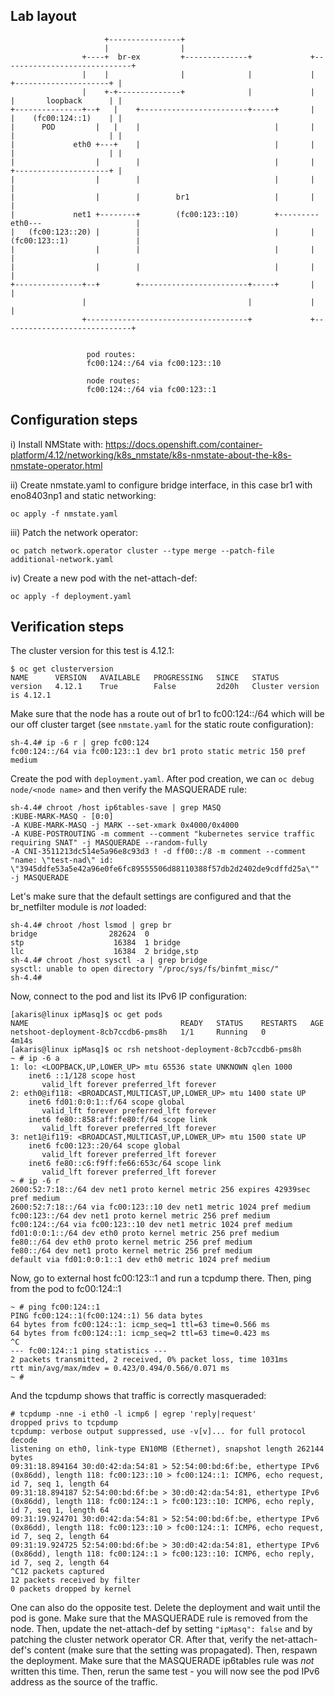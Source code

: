 ## Lab layout

~~~
                     +----------------+
                     |                |
                +----+  br-ex         +--------------+             +-----------------------------+
                |    |                |              |             |     +---------------------+ |
                |    +-+--------------+              |             |     |       loopback      | |
+---------------+--+   |    +------------------------+-----+       |     |    (fc00:124::1)    | |
|      POD         |   |    |                              |       |     |                     | |
|             eth0 +---+    |                              |       |     |                     | |
|                  |        |                              |       |     +---------------------+ |
|                  |        |                              |       |                             |
|                  |        |        br1                   |       |                             |
|             net1 +--------+        (fc00:123::10)        +---------eth0---                     |
|   (fc00:123::20) |        |                              |       | (fc00:123::1)               |
|                  |        |                              |       |                             |
|                  |        |                              |       |                             |
+---------------+--+        +------------------------+-----+       |                             |
                |                                    |             |                             |
                +------------------------------------+             +-----------------------------+


                 pod routes:
                 fc00:124::/64 via fc00:123::10

                 node routes:
                 fc00:124::/64 via fc00:123::1
~~~

## Configuration steps

i) Install NMState with:
https://docs.openshift.com/container-platform/4.12/networking/k8s_nmstate/k8s-nmstate-about-the-k8s-nmstate-operator.html

ii) Create nmstate.yaml to configure bridge interface, in this case br1 with eno8403np1 and static networking:
~~~
oc apply -f nmstate.yaml
~~~

iii) Patch the network operator:
~~~
oc patch network.operator cluster --type merge --patch-file additional-network.yaml
~~~

iv) Create a new pod with the net-attach-def:
~~~
oc apply -f deployment.yaml
~~~

## Verification steps

The cluster version for this test is 4.12.1:
~~~
$ oc get clusterversion
NAME      VERSION   AVAILABLE   PROGRESSING   SINCE   STATUS
version   4.12.1    True        False         2d20h   Cluster version is 4.12.1
~~~

Make sure that the node has a route out of br1 to fc00:124::/64 which will be our off cluster target (see `nmstate.yaml` for the static route configuration):
~~~
sh-4.4# ip -6 r | grep fc00:124
fc00:124::/64 via fc00:123::1 dev br1 proto static metric 150 pref medium
~~~

Create the pod with `deployment.yaml`. After pod creation, we can `oc debug node/<node name>` and then verify the MASQUERADE rule:
~~~
sh-4.4# chroot /host ip6tables-save | grep MASQ
:KUBE-MARK-MASQ - [0:0]
-A KUBE-MARK-MASQ -j MARK --set-xmark 0x4000/0x4000
-A KUBE-POSTROUTING -m comment --comment "kubernetes service traffic requiring SNAT" -j MASQUERADE --random-fully
-A CNI-3511213dc514e5a96e8c93d3 ! -d ff00::/8 -m comment --comment "name: \"test-nad\" id: \"3945ddfe53a5e42a96e0fe6fc89555506d88110388f57db2d2402de9cdffd25a\"" -j MASQUERADE
~~~

Let's make sure that the default settings are configured and that the br_netfilter module is *not* loaded:
~~~
sh-4.4# chroot /host lsmod | grep br
bridge                282624  0
stp                    16384  1 bridge
llc                    16384  2 bridge,stp
sh-4.4# chroot /host sysctl -a | grep bridge
sysctl: unable to open directory "/proc/sys/fs/binfmt_misc/"
sh-4.4# 
~~~

Now, connect to the pod and list its IPv6 IP configuration:
~~~
[akaris@linux ipMasq]$ oc get pods
NAME                                  READY   STATUS    RESTARTS   AGE
netshoot-deployment-8cb7ccdb6-pms8h   1/1     Running   0          4m14s
[akaris@linux ipMasq]$ oc rsh netshoot-deployment-8cb7ccdb6-pms8h
~ # ip -6 a
1: lo: <LOOPBACK,UP,LOWER_UP> mtu 65536 state UNKNOWN qlen 1000
    inet6 ::1/128 scope host
       valid_lft forever preferred_lft forever
2: eth0@if118: <BROADCAST,MULTICAST,UP,LOWER_UP> mtu 1400 state UP
    inet6 fd01:0:0:1::f/64 scope global
       valid_lft forever preferred_lft forever
    inet6 fe80::858:aff:fe80:f/64 scope link
       valid_lft forever preferred_lft forever
3: net1@if119: <BROADCAST,MULTICAST,UP,LOWER_UP> mtu 1500 state UP
    inet6 fc00:123::20/64 scope global
       valid_lft forever preferred_lft forever
    inet6 fe80::c6:f9ff:fe66:653c/64 scope link
       valid_lft forever preferred_lft forever
~ # ip -6 r
2600:52:7:18::/64 dev net1 proto kernel metric 256 expires 42939sec pref medium
2600:52:7:18::/64 via fc00:123::10 dev net1 metric 1024 pref medium
fc00:123::/64 dev net1 proto kernel metric 256 pref medium
fc00:124::/64 via fc00:123::10 dev net1 metric 1024 pref medium
fd01:0:0:1::/64 dev eth0 proto kernel metric 256 pref medium
fe80::/64 dev eth0 proto kernel metric 256 pref medium
fe80::/64 dev net1 proto kernel metric 256 pref medium
default via fd01:0:0:1::1 dev eth0 metric 1024 pref medium
~~~

Now, go to external host fc00:123::1 and run a tcpdump there. Then, ping from the pod to fc00:124::1
~~~
~ # ping fc00:124::1
PING fc00:124::1(fc00:124::1) 56 data bytes
64 bytes from fc00:124::1: icmp_seq=1 ttl=63 time=0.566 ms
64 bytes from fc00:124::1: icmp_seq=2 ttl=63 time=0.423 ms
^C
--- fc00:124::1 ping statistics ---
2 packets transmitted, 2 received, 0% packet loss, time 1031ms
rtt min/avg/max/mdev = 0.423/0.494/0.566/0.071 ms
~ # 
~~~

And the tcpdump shows that traffic is correctly masqueraded:
~~~
# tcpdump -nne -i eth0 -l icmp6 | egrep 'reply|request'
dropped privs to tcpdump
tcpdump: verbose output suppressed, use -v[v]... for full protocol decode
listening on eth0, link-type EN10MB (Ethernet), snapshot length 262144 bytes
09:31:18.894164 30:d0:42:da:54:81 > 52:54:00:bd:6f:be, ethertype IPv6 (0x86dd), length 118: fc00:123::10 > fc00:124::1: ICMP6, echo request, id 7, seq 1, length 64
09:31:18.894187 52:54:00:bd:6f:be > 30:d0:42:da:54:81, ethertype IPv6 (0x86dd), length 118: fc00:124::1 > fc00:123::10: ICMP6, echo reply, id 7, seq 1, length 64
09:31:19.924701 30:d0:42:da:54:81 > 52:54:00:bd:6f:be, ethertype IPv6 (0x86dd), length 118: fc00:123::10 > fc00:124::1: ICMP6, echo request, id 7, seq 2, length 64
09:31:19.924725 52:54:00:bd:6f:be > 30:d0:42:da:54:81, ethertype IPv6 (0x86dd), length 118: fc00:124::1 > fc00:123::10: ICMP6, echo reply, id 7, seq 2, length 64
^C12 packets captured
12 packets received by filter
0 packets dropped by kernel
~~~

One can also do the opposite test. Delete the deployment and wait until the pod is gone. Make sure that the MASQUERADE rule is removed from the node. Then, update the net-attach-def by setting `"ipMasq": false` and by patching the cluster network operator CR. After that, verify the net-attach-def's content (make sure that the setting was propagated). Then, respawn the deployment. Make sure that the MASQUERADE ip6tables rule was *not* written this time. Then, rerun the same test - you will now see the pod IPv6 address as the source of the traffic.
